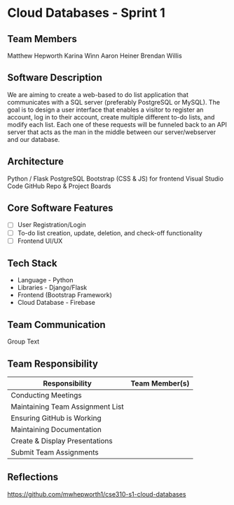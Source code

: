 # Cloud Databases - Sprint 1

## Team Members
Matthew Hepworth
Karina Winn
Aaron Heiner
Brendan Willis

## Software Description
We are aiming to create a web-based to do list application that communicates with a SQL server (preferably PostgreSQL or MySQL). The goal is to design a user interface that enables a visitor to register an account, log in to their account, create multiple different to-do lists, and modify each list. Each one of these requests will be funneled back to an API server that acts as the man in the middle between our server/webserver and our database. 

## Architecture
Python / Flask
PostgreSQL
Bootstrap (CSS & JS) for frontend
Visual Studio Code
GitHub Repo & Project Boards


## Core Software Features

* [ ] User Registration/Login
* [ ] To-do list creation, update, deletion, and check-off functionality
* [ ] Frontend UI/UX

## Tech Stack
* Language - Python
* Libraries - Django/Flask
* Frontend (Bootstrap Framework)
* Cloud Database - Firebase

## Team Communication
Group Text

## Team Responsibility

|Responsibility                      |Team Member(s)              |
|------------------------------------|----------------------------|
|Conducting Meetings                 |                            |
|Maintaining Team Assignment List    |                            |
|Ensuring GitHub is Working          |                            |
|Maintaining Documentation           |                            |
|Create & Display Presentations      |                            |
|Submit Team Assignments             |                            |

## Reflections

https://github.com/mwhepworth1/cse310-s1-cloud-databases